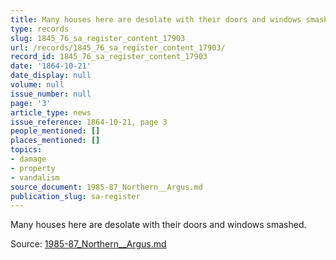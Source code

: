 ```yaml
---
title: Many houses here are desolate with their doors and windows smashed.
type: records
slug: 1845_76_sa_register_content_17903
url: /records/1845_76_sa_register_content_17903/
record_id: 1845_76_sa_register_content_17903
date: '1864-10-21'
date_display: null
volume: null
issue_number: null
page: '3'
article_type: news
issue_reference: 1864-10-21, page 3
people_mentioned: []
places_mentioned: []
topics:
- damage
- property
- vandalism
source_document: 1985-87_Northern__Argus.md
publication_slug: sa-register
---
```


Many houses here are desolate with their doors and windows smashed.

Source: [1985-87_Northern__Argus.md](/downloads/markdown/1985-87_Northern__Argus.md)
